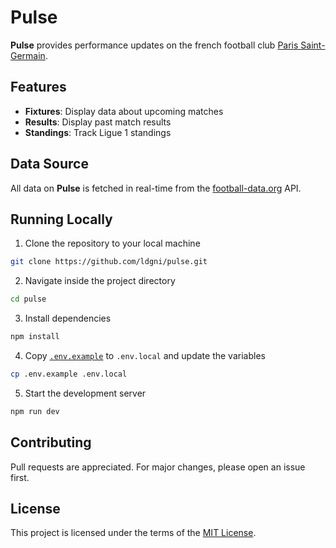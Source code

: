 # Pulse

**Pulse** provides performance updates on the french football club [Paris Saint-Germain](https://en.wikipedia.org/wiki/Paris_Saint-Germain_F.C.).

## Features

- **Fixtures**: Display data about upcoming matches
- **Results**: Display past match results
- **Standings**: Track Ligue 1 standings

## Data Source

All data on **Pulse** is fetched in real-time from the [football-data.org](https://www.football-data.org/) API.

## Running Locally

1. Clone the repository to your local machine

```sh
git clone https://github.com/ldgni/pulse.git
```

2. Navigate inside the project directory

```sh
cd pulse
```

3. Install dependencies

```sh
npm install
```

4. Copy [`.env.example`](.env.example) to `.env.local` and update the variables

```sh
cp .env.example .env.local
```

5.  Start the development server

```sh
npm run dev
```

## Contributing

Pull requests are appreciated. For major changes, please open an issue first.

## License

This project is licensed under the terms of the [MIT License](LICENSE).
